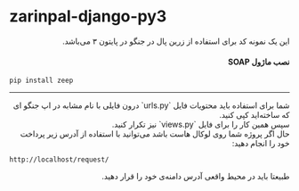 # zarinpal-django-py3
<div dir="rtl">
    این یک نمونه کد برای استفاده از زرین پال در جنگو در پایتون ۳ می‌باشد.
</div>
<h4 dir="rtl">نصب ماژول SOAP</h4>
<pre><code>pip install zeep</code></pre>
<hr />
<div dir="rtl">
    شما برای استفاده باید محتویات فایل `urls.py` درون فایلی با نام مشابه در اپ جنگو ای که ساخته‌اید کپی کنید.<br />
    سپس همین کار را برای فایل `views.py` نیز تکرار کنید.<br />
    حال اگر پروژه شما روی لوکال هاست باشد می‌توانید با استفاده از آدرس زیر پرداخت خود را انجام دهید:
</div>
<pre><code>http://localhost/request/</code></pre>

<div dir="rtl">
    طبیعتا باید در محیط واقعی آدرس دامنه‌ی خود را قرار دهید.
</div>